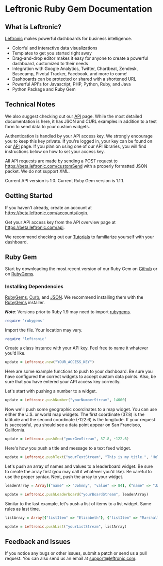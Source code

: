 Leftronic Ruby Gem Documentation
================================

What is Leftronic?
------------------

[Leftronic](https://beta.leftronic.com) makes powerful dashboards for business intelligence.

* Colorful and interactive data visualizations
* Templates to get you started right away
* Drag-and-drop editor makes it easy for anyone to create a powerful dashboard, customized to their needs
* Integration with Google Analytics, Twitter, Chartbeat, Zendesk, Basecamp, Pivotal Tracker, Facebook, and more to come!
* Dashboards can be protected or shared with a shortened URL
* Powerful API's for Javascript, PHP, Python, Ruby, and Java
* Python Package and Ruby Gem

Technical Notes
---------------

We also suggest checking out our [API](https://beta.leftronic.com/api) page. While the most detailed documentation is here, it has JSON and CURL examples in addition to a test form to send data to your custom widgets.

Authentication is handled by your API access key. We strongly encourage you to keep this key private. If you're logged in, your key can be found on our [API](https://beta.leftronic.com/api) page. If you plan on using one of our API libraries, you will find instructions below on how to set your access key.

All API requests are made by sending a POST request to https://beta.leftronic.com/customSend with a properly formatted JSON packet. We do not support XML.

Current API version is 1.0.
Current Ruby Gem version is 1.1.1.

Getting Started
---------------

If you haven't already, create an account at https://beta.leftronic.com/accounts/login.

Get your API access key from the API overview page at https://beta.leftronic.com/api.

We recommend checking out our [Tutorials](https://beta.leftronic.com/tutorials) to familiarize yourself with your dashboard.

Ruby Gem
--------

Start by downloading the most recent version of our Ruby Gem on [Github](https://github.com/sonofabell/leftronic-ruby) or on [RubyGems](http://rubygems.org/gems/leftronic).

### Installing Dependencies

[RubyGems](http://rubygems.org/pages/download), [Curb](http://rubygems.org/gems/curb), and [JSON](http://rubygems.org/gems/json). We recommend installing them with the [RubyGems](http://rubygems.org/pages/download) installer.

**_Note_**: Versions prior to Ruby 1.9 may need to import [rubygems](http://rubygems.org).

```ruby
require 'rubygems'
```

Import the file. Your location may vary.

```ruby
require 'leftronic'
```

Create a class instance with your API key. Feel free to name it whatever you'd like.

```ruby
update = Leftronic.new("YOUR_ACCESS_KEY")
```

Here are some example functions to push to your dashboard. Be sure you have configured the correct widgets to accept custom data points. Also, be sure that you have entered your API access key correctly.

Let's start with pushing a number to a widget.

```ruby
update = Leftronic.pushNumber("yourNumberStream", 14600)
```

Now we'll push some geographic coordinates to a map widget. You can use either the U.S. or world map widgets. The first coordinate (37.8) is the latitude and the second coordinate (-122.6) is the longitude. If your request is successful, you should see a data point appear on San Francisco, California.

```ruby
update = Leftronic.pushGeo("yourGeoStream", 37.8, -122.6)
```

Here's how you push a title and message to a text feed widget.

```ruby
update = Leftronic.pushText("yourTextStream", "This is my title.", "Hello World!")
```

Let's push an array of names and values to a leaderboard widget. Be sure to create the array first (you may call it whatever you'd like). Be careful to use the proper syntax. Next, push the array to your widget.

```ruby
leaderArray = Array[{"name" => "Johnny", "value" => 84}, {"name" => "Jamie", "value" => 75}, {"name" => "Lance", "value" => 62}]

update = Leftronic.pushLeaderboard("yourBoardStream", leaderArray)
```

Similar to the last example, let's push a list of items to a list widget. Same rules as last time.

```ruby
listArray = Array[{"listItem" => "Elizabeth"}, {"listItem" => "Marshall"}, {"listItem" => "Claire"}, {"listItem" => "Nolan"}]

update = Leftronic.pushList("yourListStream", listArray)
```

Feedback and Issues
-------------------

If you notice any bugs or other issues, submit a patch or send us a pull request. You can also send us an email at <support@leftronic.com>.